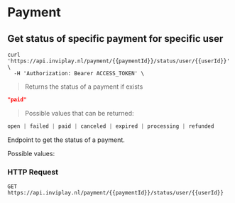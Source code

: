# Payment

## Get status of specific payment for specific user

```shell
curl 'https://api.inviplay.nl/payment/{{paymentId}}/status/user/{{userId}}' \
  -H 'Authorization: Bearer ACCESS_TOKEN' \
```

> Returns the status of a payment if exists

```json
"paid"
```
> Possible values that can be returned:
```js
open | failed | paid | canceled | expired | processing | refunded
```

Endpoint to get the status of a payment.

Possible values:


### HTTP Request

`GET https://api.inviplay.nl/payment/{{paymentId}}/status/user/{{userId}}`
